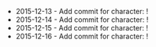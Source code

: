 - 2015-12-13 - Add commit for character: !
- 2015-12-14 - Add commit for character: !
- 2015-12-15 - Add commit for character: !
- 2015-12-16 - Add commit for character: !

